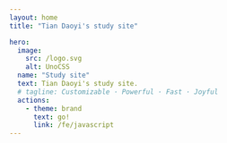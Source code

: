 ```yaml
---
layout: home
title: "Tian Daoyi's study site"

hero:
  image:
    src: /logo.svg
    alt: UnoCSS
  name: "Study site"
  text: Tian Daoyi's study site.
  # tagline: Customizable · Powerful · Fast · Joyful
  actions:
    - theme: brand
      text: go!
      link: /fe/javascript
---
```

